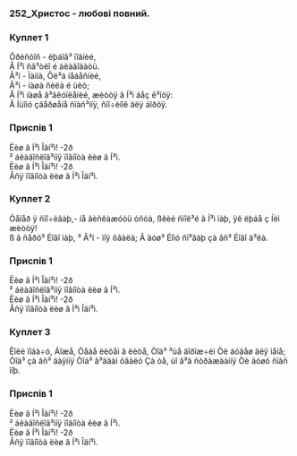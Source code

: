 ### 252_Христос - любові повний.
### Куплет 1
Õðèñòîñ - ëþáîâ³ ïîâíèé,<br/>Â Í³ì ñâ³òëî é áëàãîäàòü.<br/>Â³í - Ìàííà, Õë³á íåáåñíèé,<br/>Â³í - íàøà ñèëà é ùèò;<br/>Â Í³ì íàøå â³äêóïëåíèé, æèòòÿ â Í³ì áåç ê³íöÿ:<br/>Â Íüîìó çâåðøåíå ñïàñ³ííÿ, ñïî÷èíîê äëÿ áîðöÿ.
### Приспів 1
Ëèø â Í³ì Îäí³ì! -2ð<br/>² áëàãîñëîâ³ííÿ ïîâíîòà ëèø â Í³ì.<br/>Ëèø â Í³ì Îäí³ì! -2ð<br/>Âñÿ ïîâíîòà ëèø â Í³ì Îäí³ì.
### Куплет 2
Òåïåð ÿ ñïî÷èâàþ,- íå âèñêàæóòü óñòà, ßêèé ñïîê³é â Í³ì ìàþ, ÿê ëþáå ç Íèì æèòòÿ! <br/>ß â ñåðö³ Éîãî ìàþ, ³ Â³í - ìîÿ õâàëà; Â äóø³ Éîìó ñï³âàþ çà âñ³ Éîãî ä³ëà.
### Приспів 1
Ëèø â Í³ì Îäí³ì! -2ð<br/>² áëàãîñëîâ³ííÿ ïîâíîòà ëèø â Í³ì.<br/>Ëèø â Í³ì Îäí³ì! -2ð<br/>Âñÿ ïîâíîòà ëèø â Í³ì Îäí³ì.
### Куплет 3
Êîëè ïîáà÷ó, Áîæå, Òåáå ëèöåì â ëèöå, Òîä³ ³ùå äîðîæ÷èì Òè áóäåø äëÿ ìåíå; <br/>Òîä³ çà âñ³ äàÿííÿ Òîá³ â³ääàì õâàëó Çà òå, ùî â³ä ñòðàæäàííÿ Òè äóøó ñïàñ ìîþ.
### Приспів 1
Ëèø â Í³ì Îäí³ì! -2ð<br/>² áëàãîñëîâ³ííÿ ïîâíîòà ëèø â Í³ì.<br/>Ëèø â Í³ì Îäí³ì! -2ð<br/>Âñÿ ïîâíîòà ëèø â Í³ì Îäí³ì.

